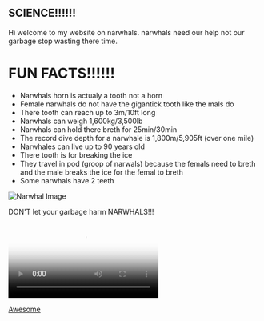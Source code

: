 ## SCIENCE!!!!!!

Hi welcome to my website on narwhals. 
    narwhals need our help not our garbage stop wasting there time.
 
 
  # FUN FACTS!!!!!!
    
 - Narwhals horn is actualy a tooth not a horn
 - Female narwhals do not have the gigantick tooth like the mals do
 - There tooth can reach up to 3m/10ft long
 - Narwhals can weigh 1,600kg/3,500lb 
 - Narwhals can hold there breth for 25min/30min
 - The record dive depth for a narwhale is 1,800m/5,905ft (over one mile)  
 - Narwhales can live up to 90 years old 
 - There tooth is for breaking the ice 
 - They travel in pod (groop of narwals) because the femals need to breth and the male breaks the ice for the femal to breth
 - Some narwhals have 2 teeth
 
 
 <img src="https://squidtoons.com/wp-content/uploads/2016/07/narwhal-anatomy-web.png" alt="Narwhal Image"/> 

DON'T let your garbage harm NARWHALS!!!


<video class="vjs-tech" id="inlinePlayer_00000169-26f8-dc18-a17b-37f9652c0000_html5_api" tabindex="-1" preload="auto" poster="https://pmdvod.nationalgeographic.com/NG_Video/682/774/tusk-8.jpg" src="https://pmdvod.nationalgeographic.com/NG_Video/682/774/1448118851549_1551137223684_1448120899636_mp4_video_1024x576_1632000_primary_audio_eng_3.mp4"></video>

[Awesome](https://github.com/contact)




